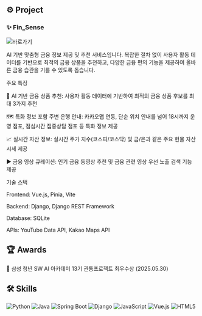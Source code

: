 ## ⚙️ Project

### ✨ Fin_Sense

![바로가기](https://finsense.seokjae.yeonji.dev/)

AI 기반 맞춤형 금융 정보 제공 및 추천 서비스입니다. 복잡한 절차 없이 사용자 활동 데이터를 기반으로 최적의 금융 상품을 추천하고, 다양한 금융 편의 기능을 제공하여 올바른 금융 습관을 기를 수 있도록 돕습니다.

주요 특징

🤖 AI 기반 금융 상품 추천: 사용자 활동 데이터에 기반하여 최적의 금융 상품 후보를 최대 3가지 추천

🗺️ 특화 정보 포함 주변 은행 안내: 카카오맵 연동, 단순 위치 안내를 넘어 18시까지 운영 점포, 점심시간 집중상담 점포 등 특화 정보 제공

📈 실시간 자산 정보: 실시간 주가 지수(코스피/코스닥) 및 금/은과 같은 주요 현물 자산 시세 제공

▶️ 금융 영상 큐레이션: 인기 금융 동영상 추천 및 금융 관련 영상 우선 노출 검색 기능 제공

기술 스택

Frontend: Vue.js, Pinia, Vite

Backend: Django, Django REST Framework

Database: SQLite

APIs: YouTube Data API, Kakao Maps API


## 🏆 Awards
🥇 삼성 청년 SW AI 아카데미 13기 관통프로젝트 최우수상 (2025.05.30)


## 🛠 Skills

![Python](https://img.shields.io/badge/Python-3776AB?style=for-the-badge&logo=python&logoColor=white)
![Java](https://img.shields.io/badge/Java-007396?style=for-the-badge&logo=java&logoColor=white)
![Spring Boot](https://img.shields.io/badge/Spring--Boot-6DB33F?style=for-the-badge&logo=spring-boot&logoColor=white)
![Django](https://img.shields.io/badge/Django-092E20?style=for-the-badge&logo=django&logoColor=white)
![JavaScript](https://img.shields.io/badge/JavaScript-F7DF1E?style=for-the-badge&logo=javascript&logoColor=black)
![Vue.js](https://img.shields.io/badge/Vue.js-35495E?style=for-the-badge&logo=vue.js&logoColor=4FC08D)
![HTML5](https://img.shields.io/badge/HTML5-E34F26?style=for-the-badge&logo=html5&logoColor=white)
